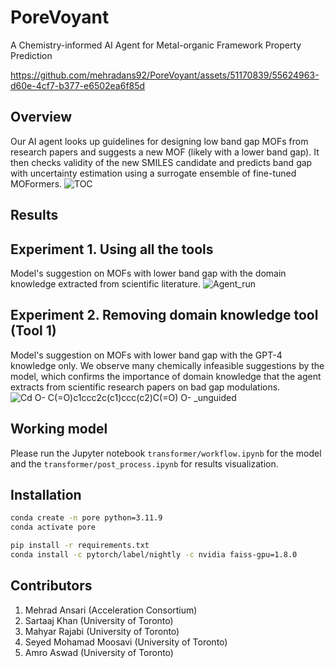 # PoreVoyant
A Chemistry-informed AI Agent for Metal-organic Framework Property Prediction


https://github.com/mehradans92/PoreVoyant/assets/51170839/55624963-d60e-4cf7-b377-e6502ea6f85d

## Overview
Our AI agent looks up guidelines for designing low band gap MOFs from research papers and suggests a new MOF (likely with a lower band gap). It then checks validity of the new SMILES candidate and predicts band gap with uncertainty estimation using a surrogate ensemble of fine-tuned MOFormers.
![TOC](https://github.com/mehradans92/PoreVoyant/assets/51170839/f9fd068f-0a8c-4cff-8bac-a7053786ec15)


## Results

## Experiment 1. Using all the tools 
Model's suggestion on MOFs with lower band gap with the domain knowledge extracted from scientific literature.
![Agent_run](https://github.com/mehradans92/PoreVoyant/assets/51170839/851505d8-d1af-4a61-b478-e16ddbc02f64)


## Experiment 2. Removing domain knowledge tool (Tool 1)
Model's suggestion on MOFs with lower band gap with the GPT-4 knowledge only. We observe many chemically infeasible suggestions by the model, which confirms the importance of domain knowledge that the agent extracts from scientific research papers on bad gap modulations.
![Cd O- C(=O)c1ccc2c(c1)ccc(c2)C(=O) O- _unguided](https://github.com/mehradans92/PoreVoyant/assets/51170839/7d97b8f7-08bf-494c-9e07-f53b600d341b)


## Working model

Please run the Jupyter notebook `transformer/workflow.ipynb` for the model and the `transformer/post_process.ipynb` for results visualization.

## Installation

```bash
conda create -n pore python=3.11.9
conda activate pore

pip install -r requirements.txt
conda install -c pytorch/label/nightly -c nvidia faiss-gpu=1.8.0
```

## Contributors
1. Mehrad Ansari (Acceleration Consortium)
2. Sartaaj Khan (University of Toronto)
3. Mahyar Rajabi (University of Toronto)
4. Seyed Mohamad Moosavi (University of Toronto)
5. Amro Aswad (University of Toronto)
